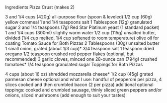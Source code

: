 Ingredients
Pizza Crust (makes 2)

3 and 1/4 cups (420g) all-purpose flour (spoon & leveled)
1/2 cup (60g) yellow cornmeal
1 and 1/4 teaspoons salt
1 Tablespoon (12g) granulated sugar
2 and 1/4 teaspoons (7g) Red Star Platinum yeast (1 standard packet)
1 and 1/4 cups (300ml) slightly warm water
1/2 cup (115g) unsalted butter, divided (1/4 cup melted, 1/4 cup softened to room temperature)
olive oil for coating
Tomato Sauce for Both Pizzas
2 Tablespoons (30g) unsalted butter
1 small onion, grated (about 1/3 cup)*
3/4 teaspoon salt
1 teaspoon dried oregano
1/2 teaspoon crushed red pepper flakes (optional, but recommended)
3 garlic cloves, minced
one 28-ounce can (794g) crushed tomatoes*
1/4 teaspoon granulated sugar
Toppings for Both Pizzas

4 cups (about 16 oz) shredded mozzarella cheese*
1/2 cup (45g) grated parmesan cheese
optional and what I use: handful of pepperoni per pizza, 4 slices cooked and then crumbled bacon (2 per pizza)
additional optional toppings: cooked and crumbled sausage, thinly sliced green peppers and/or onions, sliced mushrooms (add enough to suit your tastes)